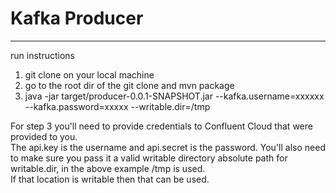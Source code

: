 # Kafka Producer
---
run instructions
1. git clone on your local machine
2. go to the root dir of the git clone and mvn package
3. java -jar target/producer-0.0.1-SNAPSHOT.jar --kafka.username=xxxxxx --kafka.password=xxxxx --writable.dir=/tmp

For step 3 you'll need to provide credentials to Confluent Cloud that were provided to you.  
The api.key is the username and api.secret is the password.
You'll also need to make sure you pass it a valid writable directory absolute path for writable.dir, in the above example /tmp is used.  
If that location is writable then that can be used.